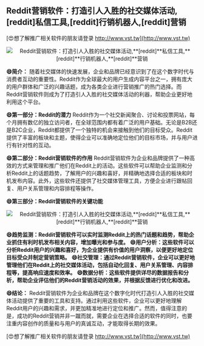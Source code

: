 ## **Reddit营销软件：打造引人入胜的社交媒体活动,**[reddit]**私信工具,**[reddit]**行销机器人,**[reddit]**营销**

[😍想了解推广相关软件的朋友请登录 http://www.vst.tw](http://www.vst.tw)

 <center><img src="https://vst.tw/MP4/tuiguang/png/0.png" alt="Reddit营销软件：打造引人入胜的社交媒体活动,**[reddit]**私信工具,**[reddit]**行销机器人,**[reddit]**营销"></center>

**😄简介：**
随着社交媒体的快速发展，企业和品牌已经意识到了在这个数字时代与消费者互动的重要性。Reddit作为全球最大的用户生成内容平台之一，拥有庞大的用户群体和广泛的兴趣话题，成为各类企业进行营销推广的热门选择。而Reddit营销软件则成为了打造引人入胜的社交媒体活动的利器，帮助企业更好地利用这个平台。

**😄第一部分：Reddit的潜力**
Reddit作为一个社交新闻聚合、讨论和投票网站，每个月拥有数亿的独立访问者，在全球范围内都有着广泛的用户基础。无论是B2B还是B2C企业，Reddit都提供了一个独特的机会来接触到他们的目标受众。Reddit提供了丰富的板块和主题，使得企业可以准确地定位他们的目标市场，并与用户进行有针对性的互动。

**😄第二部分：Reddit营销软件的作用**
Reddit营销软件为企业和品牌提供了一种高效的方式来管理和推广他们在Reddit上的活动。这些软件可以帮助企业监测和分析Reddit上的话题趋势，了解用户的兴趣和喜好，并精确地选择合适的板块和时机发布内容。此外，这些软件还提供了社交媒体管理工具，方便企业进行跟帖回复、用户关系管理和内容排程等操作。

**😄第三部分：Reddit营销软件的关键功能**

 <center><img src="https://vst.tw/MP4/tuiguang/png/0.png" alt="Reddit营销软件：打造引人入胜的社交媒体活动,**[reddit]**私信工具,**[reddit]**行销机器人,**[reddit]**营销"></center>

**😄趋势监测：Reddit营销软件可以实时监测Reddit上的热门话题和趋势，帮助企业抓住有利时机发布相关内容，增加曝光和参与度。**
**😄用户分析：这些软件可以分析Reddit用户的兴趣和喜好，为企业提供有价值的用户洞察，以便更好地定位目标受众并制定营销策略。**
**😄社交管理：通过Reddit营销软件，企业可以更好地管理他们在Reddit上的社交媒体活动，包括自动化回复、用户关系管理、内容排程等，提高响应速度和效率。**
**😄数据分析：这些软件提供详尽的数据报告和分析，帮助企业评估他们的Reddit营销活动的效果，并根据反馈进行优化和改进。**

**😄结论：**
Reddit营销软件为企业和品牌在这个数字化时代打造引人入胜的社交媒体活动提供了重要的工具和支持。通过利用这些软件，企业可以更好地理解Reddit用户的兴趣和需求，并更加精准地进行定位和推广。然而，值得注意的是，成功的Reddit营销并非一蹴而就，需要企业在选择合适的软件的同时，也要注重内容创作的质量和与用户的真诚互动，才能取得长期的效果。

[😍想了解推广相关软件的朋友请登录 http://www.vst.tw](http://www.vst.tw)



